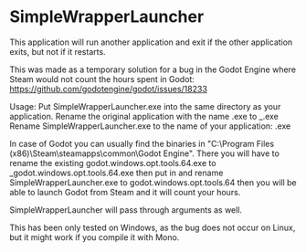 # SimpleWrapperLauncher

This application will run another application and exit if the other application exits, but not if it restarts.

This was made as a temporary solution for a bug in the Godot Engine where Steam would not count the hours spent in Godot:
https://github.com/godotengine/godot/issues/18233

Usage:
Put SimpleWrapperLauncher.exe into the same directory as your application.
Rename the original application with the name <name>.exe to _<name>.exe
Rename SimpleWrapperLauncher.exe to the name of your application: <name>.exe

In case of Godot you can usually find the binaries in "C:\Program Files (x86)\Steam\steamapps\common\Godot Engine".
There you will have to rename the existing godot.windows.opt.tools.64.exe to _godot.windows.opt.tools.64.exe
then put in and rename SimpleWrapperLauncher.exe to godot.windows.opt.tools.64 
then you will be able to launch Godot from Steam and it will count your hours.

SimpleWrapperLauncher will pass through arguments as well.

This has been only tested on Windows, as the bug does not occur on Linux, but it might work if you compile it with Mono.
